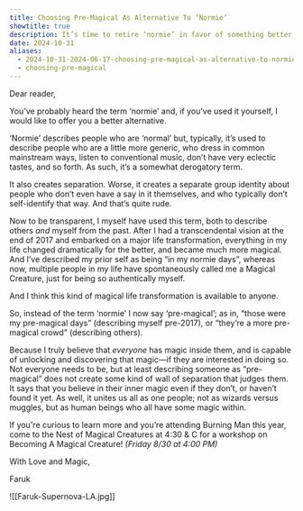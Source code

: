 ```yaml
---
title: Choosing Pre-Magical As Alternative To ‘Normie’
showtitle: true
description: It’s time to retire ‘normie’ in favor of something better.
date: 2024-10-31
aliases:
  - 2024-10-31-2024-06-17-choosing-pre-magical-as-alternative-to-normie
  - choosing-pre-magical
---
```


Dear reader,

You’ve probably heard the term ‘normie’ and, if you’ve used it yourself, I would like to offer you a better alternative.

‘Normie’ describes people who are ‘normal’ but, typically, it’s used to describe people who are a little more generic, who dress in common mainstream ways, listen to conventional music, don’t have very eclectic tastes, and so forth. As such, it’s a somewhat derogatory term.

It also creates separation. Worse, it creates a separate group identity about people who don’t even have a say in it themselves, and who typically don’t self-identify that way. And that’s quite rude.

Now to be transparent, I myself have used this term, both to describe others _and_ myself from the past. After I had a transcendental vision at the end of 2017 and embarked on a major life transformation, everything in my life changed dramatically for the better, and became much more magical. And I’ve described my prior self as being “in my normie days”, whereas now, multiple people in my life have spontaneously called me a Magical Creature, just for being so authentically myself.

And I think this kind of magical life transformation is available to anyone.

So, instead of the term ‘normie’ I now say ‘pre-magical’; as in, “those were my pre-magical days” (describing myself pre-2017), or “they’re a more pre-magical crowd” (describing others).

Because I truly believe that _everyone_ has magic inside them, and is capable of unlocking and discovering that magic—if they are interested in doing so. Not everyone needs to be, but at least describing someone as “pre-magical” does not create some kind of wall of separation that judges them. It says that you believe in their inner magic even if they don’t, or haven’t found it yet. As well, it unites us all as one people; not as wizards versus muggles, but as human beings who all have some magic within.

If you're curious to learn more and you’re attending Burning Man this year, come to the Nest of Magical Creatures at 4:30 & C for a workshop on Becoming A Magical Creature! _(Friday 8/30 at 4:00 PM)_

With Love and Magic,

Faruk

![[Faruk-Supernova-LA.jpg]]